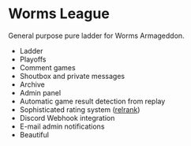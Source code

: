 # Worms League

General purpose pure ladder for Worms Armageddon.

- Ladder
- Playoffs
- Comment games
- Shoutbox and private messages
- Archive
- Admin panel
- Automatic game result detection from replay
- Sophisticated rating system ([relrank](https://github.com/zemke/relrank))
- Discord Webhook integration
- E-mail admin notifications
- Beautiful
